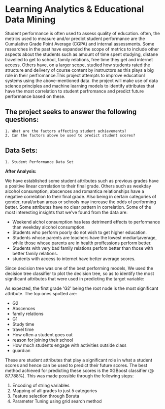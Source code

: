 # Learning Analytics & Educational Data Mining
Student performance is often used to assess quality of education. often, the metrics used to measure and/or predict student performance are the Cumulative Grade Point Average (CGPA) and internal assessments. Some researches in the past have expanded the scope of metrics to include other aspects about the students such as amount of time spent studying, distane travelled to get to school, family relations, free time they get and internet access. Others have, on a larger scope, studied how students rated the structure and delivery of course content by instructors as this plays a big role in their perfromance.This project attempts to improve educationl systems using the above-mentioned data. the project will make use of data science principles and machine learning models to identify attributes that have the most correlation to student perfromance and predict future performance based on these.

## The project seeks to answer the following questions:

    1. What are the factors affecting student achievements?
    2. Can the factors above be used to predict student scores?
   
## Data Sets:
    
    1. Student Performance Data Set

**After Analysis:**

 We have established some student attributes such as previous grades have a positive linear correlation to their final grade. Others such as weekday alcohol consumption, abscences and romantica relationships have a negative correlation to their final grade. Also being in certain categories of gender, rural/urban areas or schools may increase the odds of performing better. Some attributes have no clear pattern in correlation. Some of the most interesting insights that we've found from the data are:
- Weekend alchol consumption has less detrimentl effects to performance than weekday alcohol consumption.
- Students who perform poorly do not wish to get higher education.
- Students whose parents are teachers have the lowest median\average, while those whose parents are in health proffessions perform better.
- Students with very bad family relations perfom better than those with better family relations.
- students with access to internet have better average scores.

Since decision tree was one of the best performing models, We used the decision tree classifier to plot the decision tree, so as to identify the most significant attributes that were used in predicting the target variable:
    
As expected, the first grade 'G2' being the root node is the most significant attribute. The top ones spotted are:
- G2
- Abscences
- family relations
- G1
- Study time
- travel time
- How often a student goes out
- reason for joining their school
- How much students engage with activities outside class
- guardian

These are student attributes that play a significant role in what a student scores and hence can be used to predict their future scores. The best method achieved for predicting these scores is the XGBoost classifier (@ 87.788%). This was made possible through the following steps:
1. Encoding of string variables
2. Mapping of all grades to just 5 categories
3. Feature selection through Boruta
4. Parameter Tuning using grid search method